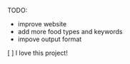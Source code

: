 TODO:
- improve website
- add more food types and keywords
- impove output format


[ ] I love this project!

